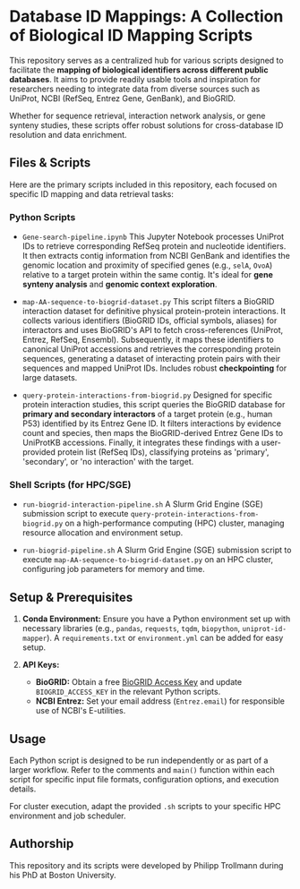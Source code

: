 # Database ID Mappings: A Collection of Biological ID Mapping Scripts

This repository serves as a centralized hub for various scripts designed to facilitate the **mapping of biological identifiers across different public databases**. It aims to provide readily usable tools and inspiration for researchers needing to integrate data from diverse sources such as UniProt, NCBI (RefSeq, Entrez Gene, GenBank), and BioGRID.

Whether for sequence retrieval, interaction network analysis, or gene synteny studies, these scripts offer robust solutions for cross-database ID resolution and data enrichment.

## Files & Scripts

Here are the primary scripts included in this repository, each focused on specific ID mapping and data retrieval tasks:

### Python Scripts

*   `Gene-search-pipeline.ipynb`
    This Jupyter Notebook processes UniProt IDs to retrieve corresponding RefSeq protein and nucleotide identifiers. It then extracts contig information from NCBI GenBank and identifies the genomic location and proximity of specified genes (e.g., `selA`, `OvoA`) relative to a target protein within the same contig. It's ideal for **gene synteny analysis** and **genomic context exploration**.

*   `map-AA-sequence-to-biogrid-dataset.py`
    This script filters a BioGRID interaction dataset for definitive physical protein-protein interactions. It collects various identifiers (BioGRID IDs, official symbols, aliases) for interactors and uses BioGRID's API to fetch cross-references (UniProt, Entrez, RefSeq, Ensembl). Subsequently, it maps these identifiers to canonical UniProt accessions and retrieves the corresponding protein sequences, generating a dataset of interacting protein pairs with their sequences and mapped UniProt IDs. Includes robust **checkpointing** for large datasets.

*   `query-protein-interactions-from-biogrid.py`
    Designed for specific protein interaction studies, this script queries the BioGRID database for **primary and secondary interactors** of a target protein (e.g., human P53) identified by its Entrez Gene ID. It filters interactions by evidence count and species, then maps the BioGRID-derived Entrez Gene IDs to UniProtKB accessions. Finally, it integrates these findings with a user-provided protein list (RefSeq IDs), classifying proteins as 'primary', 'secondary', or 'no interaction' with the target.

### Shell Scripts (for HPC/SGE)

*   `run-biogrid-interaction-pipeline.sh`
    A Slurm Grid Engine (SGE) submission script to execute `query-protein-interactions-from-biogrid.py` on a high-performance computing (HPC) cluster, managing resource allocation and environment setup.

*   `run-biogrid-pipeline.sh`
    A Slurm Grid Engine (SGE) submission script to execute `map-AA-sequence-to-biogrid-dataset.py` on an HPC cluster, configuring job parameters for memory and time.

## Setup & Prerequisites

1.  **Conda Environment:**
    Ensure you have a Python environment set up with necessary libraries (e.g., `pandas`, `requests`, `tqdm`, `biopython`, `uniprot-id-mapper`). A `requirements.txt` or `environment.yml` can be added for easy setup.

2.  **API Keys:**
    *   **BioGRID:** Obtain a free [BioGRID Access Key](https://thebiogrid.org/services.php) and update `BIOGRID_ACCESS_KEY` in the relevant Python scripts.
    *   **NCBI Entrez:** Set your email address (`Entrez.email`) for responsible use of NCBI's E-utilities.

## Usage

Each Python script is designed to be run independently or as part of a larger workflow. Refer to the comments and `main()` function within each script for specific input file formats, configuration options, and execution details.

For cluster execution, adapt the provided `.sh` scripts to your specific HPC environment and job scheduler.

## Authorship

This repository and its scripts were developed by Philipp Trollmann during his PhD at Boston University.
